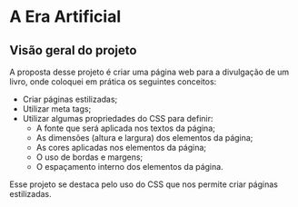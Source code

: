 # A Era Artificial

## Visão geral do projeto
A proposta desse projeto é criar uma página web para a divulgação de um livro, onde coloquei em prática os seguintes conceitos:

- Criar páginas estilizadas;
- Utilizar meta tags;
- Utilizar algumas propriedades do CSS para definir:
  - A fonte que será aplicada nos textos da página;
  - As dimensões (altura e largura) dos elementos da página;
  - As cores aplicadas nos elementos da página;
  - O uso de bordas e margens;
  - O espaçamento interno dos elementos da página.

Esse projeto se destaca pelo uso do CSS que nos permite criar páginas estilizadas.
